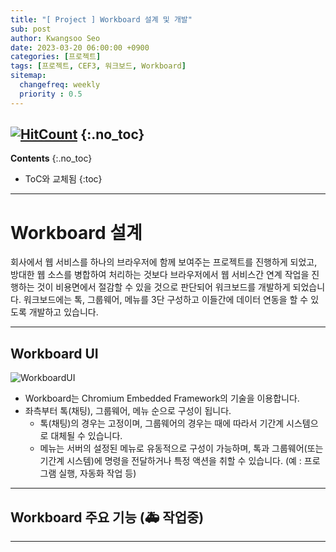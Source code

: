 ```yaml
---
title: "[ Project ] Workboard 설계 및 개발" 
sub: post
author: Kwangsoo Seo
date: 2023-03-20 06:00:00 +0900
categories: [프로젝트]
tags: [프로젝트, CEF3, 워크보드, Workboard]
sitemap:
  changefreq: weekly
  priority : 0.5
---
```

[![HitCount](https://hits.dwyl.com/MonosLab/post27.svg?style=flat-square&show=unique)](http://hits.dwyl.com/MonosLab/post27)
{:.no_toc}
---
**Contents**
{:.no_toc}

* ToC와 교체됨
{:toc}  

---   
# Workboard 설계   
회사에서 웹 서비스를 하나의 브라우저에 함께 보여주는 프로젝트를 진행하게 되었고, 방대한 웹 소스를 병합하여 처리하는 것보다 브라우저에서 웹 서비스간 연계 작업을 진행하는 것이 비용면에서 절감할 수 있을 것으로 판단되어 워크보드를 개발하게 되었습니다. 워크보드에는 톡, 그룹웨어, 메뉴를 3단 구성하고 이들간에 데이터 연동을 할 수 있도록 개발하고 있습니다.

---   

## Workboard UI   

![WorkboardUI](https://monoslab.github.io/assets/img/posts/prj_workboard_ui.png)   

* Workboard는 Chromium Embedded Framework의 기술을 이용합니다.   
* 좌측부터 톡(채팅), 그룹웨어, 메뉴 순으로 구성이 됩니다.   
  * 톡(채팅)의 경우는 고정이며, 그룹웨어의 경우는 때에 따라서 기간계 시스템으로 대체될 수 있습니다.   
  * 메뉴는 서버의 설정된 메뉴로 유동적으로 구성이 가능하며, 톡과 그룹웨어(또는 기간계 시스템)에 명령을 전달하거나 특정 액션을 취할 수 있습니다. (예 : 프로그램 실행, 자동화 작업 등)   

---   

## Workboard 주요 기능 (🚑 작업중)


---
